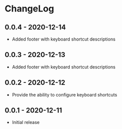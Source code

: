 # ChangeLog

## 0.0.4 - 2020-12-14
* Added footer with keyboard shortcut descriptions

## 0.0.3 - 2020-12-13
* Added footer with keyboard shortcut descriptions

## 0.0.2 - 2020-12-12
* Provide the ability to configure keyboard shortcuts

## 0.0.1 - 2020-12-11
* Initial release